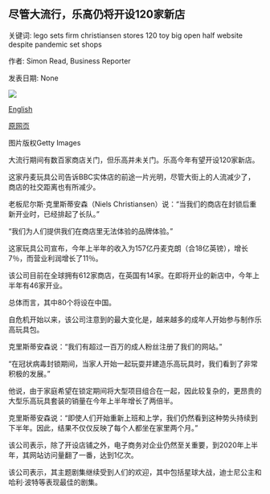 ## 尽管大流行，乐高仍将开设120家新店

关键词: lego sets firm christiansen stores 120 toy big open half website despite pandemic set shops

作者: Simon Read, Business Reporter

发表日期: None

![](https://ichef.bbci.co.uk/news/1024/branded_news/B357/production/_114211954_gettyimages-1228207525.jpg)

[English](Lego%20set%20to%20open%20120%20new%20stores%20despite%20pandemic.md)

[原网页](https://www.bbc.com/news/business-53998818)

图片版权Getty Images

大流行期间有数百家商店关门，但乐高并未关门。乐高今年有望开设120家新店。

这家丹麦玩具公司告诉BBC实体店的前途一片光明，尽管大街上的人流减少了，商店的社交距离也有所减少。

老板尼尔斯·克里斯蒂安森（Niels Christiansen）说：“当我们的商店在封锁后重新开业时，已经排起了长队。”

“我们为人们提供我们在商店里无法体验的品牌体验。”

这家玩具公司宣布，今年上半年的收入为157亿丹麦克朗（合18亿英镑），增长7％，而营业利润增长了11％。

该公司目前在全球拥有612家商店，在英国有14家。在即将开业的新店中，今年上半年有46家开业。

总体而言，其中80个将设在中国。

自危机开始以来，该公司注意到的最大变化是，越来越多的成年人开始参与制作乐高玩具包。

克里斯蒂安森说：“我们有超过一百万的成人粉丝注册了我们的网站。”

“在冠状病毒封锁期间，当家人开始一起玩耍并建造乐高玩具时，我们看到了非常积极的发展。”

他说，由于家庭希望在锁定期间将大型项目组合在一起，因此较复杂的，更昂贵的大型乐高玩具套装的销量在今年上半年增长了两倍半。

克里斯蒂安森说：“即使人们开始重新上班和上学，我们仍然看到这种势头持续到下半年。因此，结果不仅仅反映了每个人都坐在家里两个月。”

该公司表示，除了开设店铺之外，电子商务对企业仍然至关重要，到2020年上半年，其网站访问量翻了一番，达到1亿次。

该公司表示，其主题剧集继续受到人们的欢迎，其中包括星球大战，迪士尼公主和哈利·波特等表现最佳的剧集。